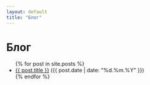 ```yaml
---
layout: default
title: "Блог"
---
```


<h1>Блог</h1>
<ul>
  {% for post in site.posts %}
    <li>
      <a href="{{ post.url }}">{{ post.title }}</a> 
      ({{ post.date | date: "%d.%m.%Y" }})
    </li>
  {% endfor %}
</ul>
